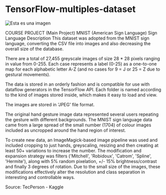 # TensorFlow-multiples-dataset

![Esta es una imagen](https://torres.ai/wp-content/uploads/2019/09/tf_logo.png)

COURSE PROJECT (Main Project)
MNIST (American Sign Language) Sign Language Description
This dataset was adopted from the MNIST sign language, converting the CSV file into images and also decreasing the overall size of the database.

There are a total of 27,455 greyscale images of size 28 * 28 pixels ranging in value from 0-255. Each case represents a label (0-25) as a one-to-one map for each alphabetic letter A-Z (and no cases for 9 = J or 25 = Z due to gestural movements).

The data is stored in an orderly fashion and is compatible for use with dataflow generators in the TensorFlow API. Each folder is named according to the kind of images stored inside, which makes it easy to load and view.

The images are stored in 'JPEG' file format.

The original hand gesture image data represented several users repeating the gesture with different backgrounds. The MNIST sign language data came from a large spread of the small number (1704) of colour images included as uncropped around the hand region of interest.

To create new data, an ImageMagick-based image pipeline was used and included cropping to just hands, greyscaling, resizing and then creating at least 50+ variations to increase the number. The modification and expansion strategy was filters ('Mitchell', 'Robidoux', 'Catrom', 'Spline', 'Hermite'), along with 5% random pixelation, +/- 15% brightness/contrast and finally 3 degrees of rotation. Due to the small size of the images, these modifications effectively alter the resolution and class separation in interesting and controllable ways.

Source: TecPerson - Kaggle
